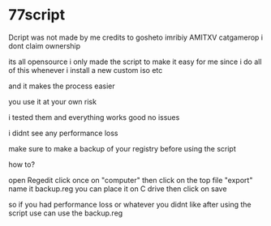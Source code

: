 # 77script
Dcript was not made by me credits to gosheto imribiy AMITXV catgamerop i dont claim ownership

its all opensource i only made the script to make it easy for me since i do all of this whenever i install a new custom iso etc

and it makes the process easier

you use it at your own risk

i tested them and everything works good no issues 

i didnt see any performance loss

make sure to make a backup of your registry before using the script 

how to?

open Regedit click once on "computer" then click on the top file "export" name it backup.reg you can place it on C drive then click on save

so if you had performance loss or whatever you didnt like after using the script use can use the backup.reg

